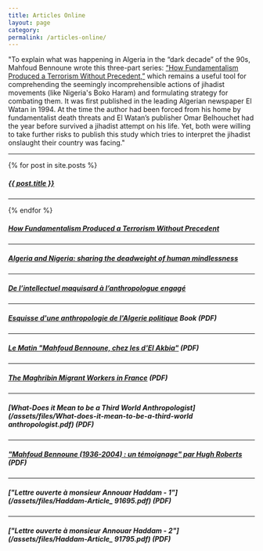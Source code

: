 ```yaml
---
title: Articles Online
layout: page
category:
permalink: /articles-online/
---
```

"To explain what was happening in Algeria in the “dark decade” of the 90s, Mahfoud Bennoune wrote this three-part series: [“How Fundamentalism Produced a Terrorism Without Precedent,”](/article/how-fundamentalism-produced-a-terrorism-without-precedent/) which remains a useful tool for comprehending the seemingly incomprehensible actions of jihadist movements (like Nigeria's Boko Haram) and formulating strategy for combating them. It was first published in the leading Algerian newspaper El Watan in 1994.  At the time the author had been forced from his home by fundamentalist death threats and El Watan’s publisher Omar Belhouchet had the year before survived a jihadist attempt on his life.  Yet, both were willing to take further risks to publish this study which tries to interpret the jihadist onslaught their country was facing."

---

{% for post in site.posts %}
<h5><a href="{{ post.url }}">{{ post.title }}</a></h5>
<hr />
{% endfor %}



##### [*How Fundamentalism Produced a Terrorism Without Precedent*](/article/how-fundamentalism-produced-a-terrorism-without-precedent/)

---

##### [*Algeria and Nigeria: sharing the deadweight of human mindlessness*](http://www.opendemocracy.net/5050/mahfoud-bennoune/algeria-and-nigeria-sharing-deadweight-of-human-mindlessness)

---

##### [*De l’intellectuel maquisard à l’anthropologue engagé*](http://www.elwatan.com/contributions/de-l-intellectuel-maquisard-a-l-anthropologue-engage-17-05-2014-257452_120.php)


---

##### [**_Esquisse d'une anthropologie de l'Algerie politique_**](/assets/files/Esquisse-d-une-anthropologie-de-l-algerie-politique.pdf) Book (PDF)

---


##### [*Le Matin* "Mahfoud Bennoune, chez les d'El Akbia"](/assets/files/le-matin.pdf) (PDF)


---

##### [*The Maghribin Migrant Workers in France*](/assets/files/The-Maghribin-migrant-workers-in-France.pdf) (PDF)

---

##### [*What-Does it Mean to be a Third World Anthropologist*](/assets/files/What-does-it-mean-to-be-a-third-world anthropologist.pdf) (PDF)


---

##### ["Mahfoud Bennoune (1936-2004) : un témoignage" par Hugh Roberts](/assets/files/Hugh-Roberts.pdf) (PDF)


---

##### ["Lettre ouverte à monsieur Annouar Haddam - 1"](/assets/files/Haddam-Article_ 91695.pdf) (PDF)

---

##### ["Lettre ouverte à monsieur Annouar Haddam - 2"](/assets/files/Haddam-Article_ 91795.pdf) (PDF)

